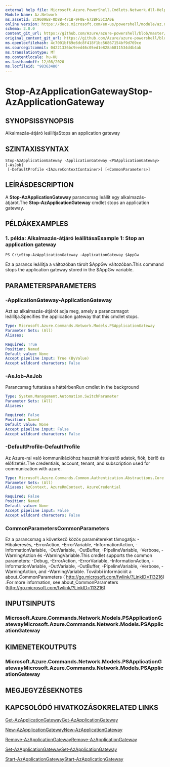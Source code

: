 ```yaml
---
external help file: Microsoft.Azure.PowerShell.Cmdlets.Network.dll-Help.xml
Module Name: Az.Network
ms.assetid: 2C9609E8-0D8B-471B-9F0E-672BF55C3A0E
online version: https://docs.microsoft.com/en-us/powershell/module/az.network/stop-azapplicationgateway
schema: 2.0.0
content_git_url: https://github.com/Azure/azure-powershell/blob/master/src/Network/Network/help/Stop-AzApplicationGateway.md
original_content_git_url: https://github.com/Azure/azure-powershell/blob/master/src/Network/Network/help/Stop-AzApplicationGateway.md
ms.openlocfilehash: 4c7001bf69e6dc8f418f1bc56867154bf9d769ce
ms.sourcegitcommit: 04221336bc9eed46c05ed1e828a6811534d4b4ab
ms.translationtype: MT
ms.contentlocale: hu-HU
ms.lasthandoff: 12/08/2020
ms.locfileid: "98363480"
---
```

# <span data-ttu-id="b359a-101">Stop-AzApplicationGateway</span><span class="sxs-lookup"><span data-stu-id="b359a-101">Stop-AzApplicationGateway</span></span>

## <span data-ttu-id="b359a-102">SYNOPSIS</span><span class="sxs-lookup"><span data-stu-id="b359a-102">SYNOPSIS</span></span>
<span data-ttu-id="b359a-103">Alkalmazás-átjáró leállítja</span><span class="sxs-lookup"><span data-stu-id="b359a-103">Stops an application gateway</span></span>

## <span data-ttu-id="b359a-104">SZINTAXIS</span><span class="sxs-lookup"><span data-stu-id="b359a-104">SYNTAX</span></span>

```
Stop-AzApplicationGateway -ApplicationGateway <PSApplicationGateway> [-AsJob]
 [-DefaultProfile <IAzureContextContainer>] [<CommonParameters>]
```

## <span data-ttu-id="b359a-105">LEÍRÁS</span><span class="sxs-lookup"><span data-stu-id="b359a-105">DESCRIPTION</span></span>
<span data-ttu-id="b359a-106">A **Stop-AzApplicationGateway** parancsmag leállít egy alkalmazás-átjárót.</span><span class="sxs-lookup"><span data-stu-id="b359a-106">The **Stop-AzApplicationGateway** cmdlet stops an application gateway.</span></span>

## <span data-ttu-id="b359a-107">PÉLDÁK</span><span class="sxs-lookup"><span data-stu-id="b359a-107">EXAMPLES</span></span>

### <span data-ttu-id="b359a-108">1. példa: Alkalmazás-átjáró leállítása</span><span class="sxs-lookup"><span data-stu-id="b359a-108">Example 1: Stop an application gateway</span></span>
```
PS C:\>Stop-AzApplicationGateway -ApplicationGateway $AppGw
```

<span data-ttu-id="b359a-109">Ez a parancs leállítja a változóban tárolt $AppGw változóban.</span><span class="sxs-lookup"><span data-stu-id="b359a-109">This command stops the application gateway stored in the $AppGw variable.</span></span>

## <span data-ttu-id="b359a-110">PARAMETERS</span><span class="sxs-lookup"><span data-stu-id="b359a-110">PARAMETERS</span></span>

### <span data-ttu-id="b359a-111">-ApplicationGateway</span><span class="sxs-lookup"><span data-stu-id="b359a-111">-ApplicationGateway</span></span>
<span data-ttu-id="b359a-112">Azt az alkalmazás-átjárót adja meg, amely a parancsmagot leállítja.</span><span class="sxs-lookup"><span data-stu-id="b359a-112">Specifies the application gateway that this cmdlet stops.</span></span>

```yaml
Type: Microsoft.Azure.Commands.Network.Models.PSApplicationGateway
Parameter Sets: (All)
Aliases:

Required: True
Position: Named
Default value: None
Accept pipeline input: True (ByValue)
Accept wildcard characters: False
```

### <span data-ttu-id="b359a-113">-AsJob</span><span class="sxs-lookup"><span data-stu-id="b359a-113">-AsJob</span></span>
<span data-ttu-id="b359a-114">Parancsmag futtatása a háttérben</span><span class="sxs-lookup"><span data-stu-id="b359a-114">Run cmdlet in the background</span></span>

```yaml
Type: System.Management.Automation.SwitchParameter
Parameter Sets: (All)
Aliases:

Required: False
Position: Named
Default value: None
Accept pipeline input: False
Accept wildcard characters: False
```

### <span data-ttu-id="b359a-115">-DefaultProfile</span><span class="sxs-lookup"><span data-stu-id="b359a-115">-DefaultProfile</span></span>
<span data-ttu-id="b359a-116">Az Azure-ral való kommunikációhoz használt hitelesítő adatok, fiók, bérlő és előfizetés.</span><span class="sxs-lookup"><span data-stu-id="b359a-116">The credentials, account, tenant, and subscription used for communication with azure.</span></span>

```yaml
Type: Microsoft.Azure.Commands.Common.Authentication.Abstractions.Core.IAzureContextContainer
Parameter Sets: (All)
Aliases: AzContext, AzureRmContext, AzureCredential

Required: False
Position: Named
Default value: None
Accept pipeline input: False
Accept wildcard characters: False
```

### <span data-ttu-id="b359a-117">CommonParameters</span><span class="sxs-lookup"><span data-stu-id="b359a-117">CommonParameters</span></span>
<span data-ttu-id="b359a-118">Ez a parancsmag a következő közös paramétereket támogatja: -Hibakeresés, -ErrorAction, -ErrorVariable, -InformationAction, -InformationVariable, -OutVariable, -OutBuffer, -PipelineVariable, -Verbose, -WarningAction és -WarningVariable.</span><span class="sxs-lookup"><span data-stu-id="b359a-118">This cmdlet supports the common parameters: -Debug, -ErrorAction, -ErrorVariable, -InformationAction, -InformationVariable, -OutVariable, -OutBuffer, -PipelineVariable, -Verbose, -WarningAction, and -WarningVariable.</span></span> <span data-ttu-id="b359a-119">További információt a about_CommonParameters ( http://go.microsoft.com/fwlink/?LinkID=113216) .</span><span class="sxs-lookup"><span data-stu-id="b359a-119">For more information, see about_CommonParameters (http://go.microsoft.com/fwlink/?LinkID=113216).</span></span>

## <span data-ttu-id="b359a-120">INPUTS</span><span class="sxs-lookup"><span data-stu-id="b359a-120">INPUTS</span></span>

### <span data-ttu-id="b359a-121">Microsoft.Azure.Commands.Network.Models.PSApplicationGateway</span><span class="sxs-lookup"><span data-stu-id="b359a-121">Microsoft.Azure.Commands.Network.Models.PSApplicationGateway</span></span>

## <span data-ttu-id="b359a-122">KIMENETEK</span><span class="sxs-lookup"><span data-stu-id="b359a-122">OUTPUTS</span></span>

### <span data-ttu-id="b359a-123">Microsoft.Azure.Commands.Network.Models.PSApplicationGateway</span><span class="sxs-lookup"><span data-stu-id="b359a-123">Microsoft.Azure.Commands.Network.Models.PSApplicationGateway</span></span>

## <span data-ttu-id="b359a-124">MEGJEGYZÉSEK</span><span class="sxs-lookup"><span data-stu-id="b359a-124">NOTES</span></span>

## <span data-ttu-id="b359a-125">KAPCSOLÓDÓ HIVATKOZÁSOK</span><span class="sxs-lookup"><span data-stu-id="b359a-125">RELATED LINKS</span></span>

[<span data-ttu-id="b359a-126">Get-AzApplicationGateway</span><span class="sxs-lookup"><span data-stu-id="b359a-126">Get-AzApplicationGateway</span></span>](./Get-AzApplicationGateway.md)

[<span data-ttu-id="b359a-127">New-AzApplicationGateway</span><span class="sxs-lookup"><span data-stu-id="b359a-127">New-AzApplicationGateway</span></span>](./New-AzApplicationGateway.md)

[<span data-ttu-id="b359a-128">Remove-AzApplicationGateway</span><span class="sxs-lookup"><span data-stu-id="b359a-128">Remove-AzApplicationGateway</span></span>](./Remove-AzApplicationGateway.md)

[<span data-ttu-id="b359a-129">Set-AzApplicationGateway</span><span class="sxs-lookup"><span data-stu-id="b359a-129">Set-AzApplicationGateway</span></span>](./Set-AzApplicationGateway.md)

[<span data-ttu-id="b359a-130">Start-AzApplicationGateway</span><span class="sxs-lookup"><span data-stu-id="b359a-130">Start-AzApplicationGateway</span></span>](./Start-AzApplicationGateway.md)


